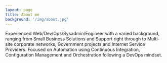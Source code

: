 ```yaml
---
layout: page
title: About me
background: '/img/about.jpg'
---
```


Experienced Web/Dev/Ops/Sysadmin/Engineer with a varied background, ranging from Small Business Solutions and Support right through to Multi-site corporate networks, Government projects and Internet Service Providers. Focused on Automation using Continuous Integration, Configuration Management and Orchestration following a DevOps mindset.